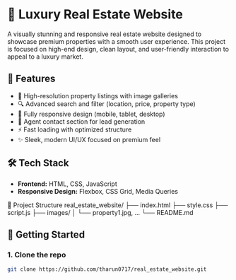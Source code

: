 # 🏡 Luxury Real Estate Website

A visually stunning and responsive real estate website designed to showcase premium properties with a smooth user experience. This project is focused on high-end design, clean layout, and user-friendly interaction to appeal to a luxury market.

## 🌟 Features

- 📸 High-resolution property listings with image galleries  
- 🔍 Advanced search and filter (location, price, property type)  
- 📱 Fully responsive design (mobile, tablet, desktop)  
- 👤 Agent contact section for lead generation  
- ⚡ Fast loading with optimized structure  
- ✨ Sleek, modern UI/UX focused on premium feel  

## 🛠️ Tech Stack

- **Frontend:** HTML, CSS, JavaScript  
- **Responsive Design:** Flexbox, CSS Grid, Media Queries  

📂 Project Structure
real_estate_website/
├── index.html
├── style.css
├── script.js
├── images/
│   └── property1.jpg, ...
└── README.md

## 🚀 Getting Started

### 1. Clone the repo
```bash
git clone https://github.com/tharun0717/real_estate_website.git
